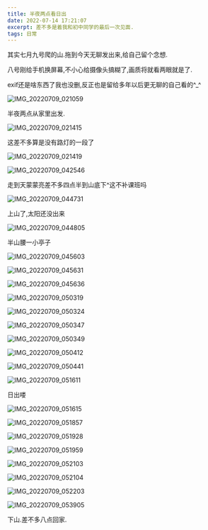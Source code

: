 ```yaml
---
title: 半夜两点看日出
date: 2022-07-14 17:21:07
excerpt: 差不多是着我和初中同学的最后一次见面.
tags: 日常
---
```


其实七月九号爬的山.拖到今天无聊发出来,给自己留个念想.

八号刚给手机换屏幕,不小心给摄像头搞糊了,画质将就看两眼就是了.

exif还是啥东西了我也没删,反正也是留给多年以后更无聊的自己看的^_^

![IMG_20220709_021059](http://i0.hdslb.com/bfs/album/b847f73db45ab5d1ee4167a7ceb41c73763db9e7.jpg)

半夜两点从家里出发.

![IMG_20220709_021415](http://i0.hdslb.com/bfs/album/95c6d12cd0c0403aea8381c8708a95a8184b9b80.jpg)

这差不多算是没有路灯的一段了

![IMG_20220709_021419](http://i0.hdslb.com/bfs/album/f74f00d53a818a99074cf554162427a1ae5de154.jpg)

![IMG_20220709_042546](http://i0.hdslb.com/bfs/album/5e15ad38733254818deca183af6def82db88f04b.jpg)

走到天蒙蒙亮差不多四点半到山底下^这不补课班吗

![IMG_20220709_044731](http://i0.hdslb.com/bfs/album/b756c1077a472f0db6d19ce8b31fbd7d92feb754.jpg)

上山了,太阳还没出来

![IMG_20220709_044805](http://i0.hdslb.com/bfs/album/7b99ab1d7e3346317aa77745a660df0e79f6c074.jpg)

半山腰一小亭子

![IMG_20220709_045603](http://i0.hdslb.com/bfs/album/1b30172ebcd1577778dcdf1c7cdadfb6b1a79807.jpg)

![IMG_20220709_045631](http://i0.hdslb.com/bfs/album/9c3d46e46c14b507bec9537289e2890b81cb5216.jpg)

![IMG_20220709_045636](http://i0.hdslb.com/bfs/album/aabbdd6fff0d822f56183c750478973ca909fddd.jpg)

![IMG_20220709_050319](http://i0.hdslb.com/bfs/album/0ea00bdd756ea11d7f0fc9696290bde45702e4bf.jpg)

![IMG_20220709_050324](http://i0.hdslb.com/bfs/album/6d92ed10828fcf1dce92384e2a0e996901b60abb.jpg)

![IMG_20220709_050347](http://i0.hdslb.com/bfs/album/244cfd9897d1dd7896ec71071a83a641267bb661.jpg)

![IMG_20220709_050349](http://i0.hdslb.com/bfs/album/a95ec0d49dee06da7ff7ea711d00b8685d71aeb4.jpg)

![IMG_20220709_050412](http://i0.hdslb.com/bfs/album/ebfe8779d7bc22eb895c40d62f195905a7e98a00.jpg)

![IMG_20220709_050441](http://i0.hdslb.com/bfs/album/91de460e8577b44523a0f3c21374b8454e83069a.jpg)

![IMG_20220709_051611](http://i0.hdslb.com/bfs/album/0d8c36043b72d0a1a2f0f837707c69b61aac0546.jpg)

日出喽

![IMG_20220709_051615](http://i0.hdslb.com/bfs/album/7d913e01b9c537eabfc76212e789aaa1ff41b70d.jpg)

![IMG_20220709_051857](http://i0.hdslb.com/bfs/album/ce82ad024e7b6b6d64bed4cc576e15be501ec957.jpg)

![IMG_20220709_051928](http://i0.hdslb.com/bfs/album/26db5c382c5a74d26497d30b931e0f85da320938.jpg)

![IMG_20220709_051959](http://i0.hdslb.com/bfs/album/78e241fe9ff33d38e3ac394a5cf44d55c920f8af.jpg)

![IMG_20220709_052103](http://i0.hdslb.com/bfs/album/7cb50d76734d3cae8ad86a4da3dfa59efb3f5c71.jpg)

![IMG_20220709_052104](http://i0.hdslb.com/bfs/album/4d8d26a9ca5bfd6960e7f4866aebe973141529b2.jpg)

![IMG_20220709_052203](http://i0.hdslb.com/bfs/album/7745ee55acee00f8f2857ff7bf37c049682b65ae.jpg)

![IMG_20220709_053905](http://i0.hdslb.com/bfs/album/81d0e5f642be20e5965bbb2190e86accaac23de5.jpg)

下山.差不多八点回家.
